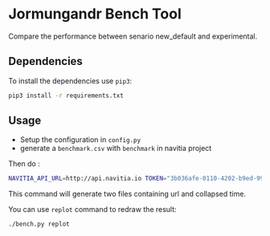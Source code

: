 Jormungandr Bench Tool
==============

Compare the performance between senario new_default and experimental.

## Dependencies

To install the dependencies use `pip3`:

```bash
pip3 install -r requirements.txt
````

## Usage

* Setup the configuration in `config.py`
* generate a `benchmark.csv` with `benchmark` in navitia project

Then do :

```bash
NAVITIA_API_URL=http://api.navitia.io TOKEN="3b036afe-0110-4202-b9ed-99718476c2e0" python3 bench.py bench -i ./benchmark_example.csv -c 6
```

This command will generate two files containing url and collapsed time.

You can use `replot` command to redraw the result:

```bash
./bench.py replot
```



